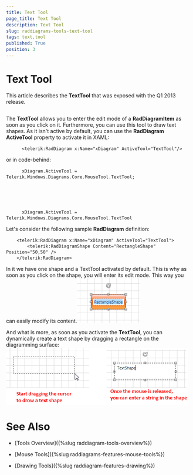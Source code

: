```yaml
---
title: Text Tool
page_title: Text Tool
description: Text Tool
slug: raddiagrams-tools-text-tool
tags: text,tool
published: True
position: 3
---
```


# Text Tool



This article describes the __TextTool__ that was exposed with the Q1 2013 release.
	  

## 

The __TextTool__ allows you to enter the edit mode of a __RadDiagramItem__ as soon as you click on it. Furthermore, you can use this tool to draw text shapes. As it isn't active by default, you can use the __RadDiagram ActiveTool__ property to activate it in XAML:
		

	
		  <telerik:RadDiagram x:Name="xDiagram" ActiveTool="TextTool"/>
		  



or in code-behind:

	
		  xDiagram.ActiveTool = Telerik.Windows.Diagrams.Core.MouseTool.TextTool;
		  



	
		  xDiagram.ActiveTool = Telerik.Windows.Diagrams.Core.MouseTool.TextTool
		  



Let's consider the following sample __RadDiagram__ definition:
		

	
        <telerik:RadDiagram x:Name="xDiagram" ActiveTool="TextTool">
            <telerik:RadDiagramShape Content="RectangleShape" Position="50,50" />
        </telerik:RadDiagram>
		  



In it we have one shape and a TextTool activated by default. This is why as soon as you click on the shape, you will enter its edit mode. This way you can easily modify its content.![Rad Diagram Tools Text Tool](images/RadDiagram_Tools_TextTool.png)

And what is more, as soon as you activate the __TextTool__, you can dynamically create a text shape by dragging a rectangle on the diagramming surface:
		![Rad Diagram Tools Text Shape](images/RadDiagram_Tools_TextShape.png)

# See Also

 * [Tools Overview]({%slug raddiagram-tools-overview%})

 * [Mouse Tools]({%slug raddiagrams-features-mouse-tools%})

 * [Drawing Tools]({%slug raddiagram-features-drawing%})
